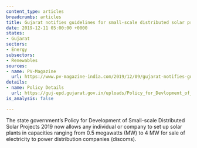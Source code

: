 ```yaml
---
content_type: articles
breadcrumbs: articles
title: Gujarat notifies guidelines for small-scale distributed solar projects
date: 2019-12-11 05:00:00 +0000
states:
- Gujarat
sectors:
- Energy
subsectors:
- Renewables
sources:
- name: PV-Magazine
  url: https://www.pv-magazine-india.com/2019/12/09/gujarat-notifies-guidelines-for-small-scale-distributed-solar-projects/
details:
- name: Policy Details
  url: https://guj-epd.gujarat.gov.in/uploads/Policy_for_Devlopment_of_Small_Scale_Distributed_Solar_Projects-2019.pdf
is_analysis: false

---
```

The state government’s Policy for Development of Small-scale Distributed Solar Projects 2019 now allows any individual or company to set up solar plants in capacities ranging from 0.5 megawatts (MW) to 4 MW for sale of electricity to power distribution companies (discoms).